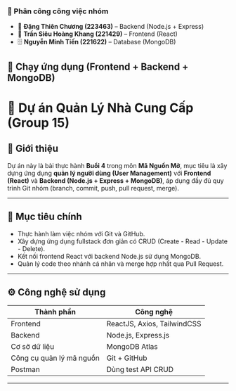 ### 💼 Phân công công việc nhóm

- 🧩 **Đặng Thiên Chương (223463)** – Backend (Node.js + Express)  
- 🎨 **Trần Siêu Hoàng Khang (221429)** – Frontend (React)  
- 🗄️ **Nguyễn Minh Tiến (221622)** – Database (MongoDB)

## 🚀 Chạy ứng dụng (Frontend + Backend + MongoDB)

# 🛒 Dự án Quản Lý Nhà Cung Cấp (Group 15)

## 📖 Giới thiệu
Dự án này là bài thực hành **Buổi 4** trong môn **Mã Nguồn Mở**, mục tiêu là xây dựng ứng dụng **quản lý người dùng (User Management)** với **Frontend (React)** và **Backend (Node.js + Express + MongoDB)**, áp dụng đầy đủ quy trình Git nhóm (branch, commit, push, pull request, merge).

---

## 🚀 Mục tiêu chính
- Thực hành làm việc nhóm với Git và GitHub.
- Xây dựng ứng dụng fullstack đơn giản có CRUD (Create - Read - Update - Delete).
- Kết nối frontend React với backend Node.js sử dụng MongoDB.
- Quản lý code theo nhánh cá nhân và merge hợp nhất qua Pull Request.

---

## ⚙️ Công nghệ sử dụng
| Thành phần | Công nghệ |
|-------------|------------|
| Frontend | ReactJS, Axios, TailwindCSS |
| Backend | Node.js, Express.js |
| Cơ sở dữ liệu | MongoDB Atlas |
| Công cụ quản lý mã nguồn | Git + GitHub |
| Postman | Dùng test API CRUD |

---

